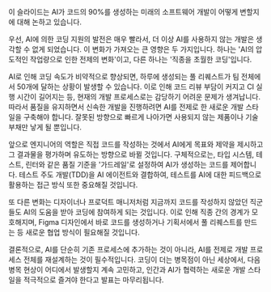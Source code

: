 이 슬라이드는 AI가 코드의 90%를 생성하는 미래의 소프트웨어 개발이 어떻게 변할지에 대해 논하고 있습니다.

우선, AI에 의한 코딩 지원의 발전은 매우 빨라서, 더 이상 AI를 사용하지 않는 개발은 생각할 수 없게 되었습니다. 이 변화가 가져오는 큰 영향은 두 가지입니다. 하나는 'AI의 압도적인 작업량으로 인한 전제의 변화'이고, 다른 하나는 '직종을 초월한 코딩'입니다.

AI로 인해 코딩 속도가 비약적으로 향상되면, 하루에 생성되는 풀 리퀘스트가 팀 전체에서 50개에 달하는 상황이 발생할 수 있습니다. 이로 인해 코드 리뷰 부담이 커지고 CI 실행 시간이 길어지는 등, 현재의 개발 프로세스로는 감당하기 어려운 문제가 생겨납니다. 따라서 품질을 유지하면서 신속한 개발을 진행하려면 AI를 전제로 한 새로운 개발 스타일을 구축해야 합니다. 잘못된 방향으로 빠르게 나아가면 사용되지 않는 제품이나 기술 부채만 낳게 될 뿐입니다.

앞으로 엔지니어의 역할은 직접 코드를 작성하는 것에서 AI에게 목표와 제약을 제시하고 그 결과물을 평가하며 유도하는 방향으로 바뀔 것입니다. 구체적으로는, 타입 시스템, 테스트, 린터와 같은 품질 기준을 '가드레일'로 설정하여 AI가 생성하는 코드를 제어합니다. 테스트 주도 개발(TDD)을 AI 에이전트와 결합하여, 테스트를 AI에 대한 피드백으로 활용하는 접근 방식 또한 중요해질 것입니다.

또 다른 변화는 디자이너나 프로덕트 매니저처럼 지금까지 코드를 작성하지 않았던 직군들도 AI의 도움을 받아 코딩에 참여하게 되는 것입니다. 이로 인해 직종 간의 경계가 모호해지며, Figma 디자인에서 바로 코드를 생성하거나 기획서에서 풀 리퀘스트를 만드는 등 새로운 협업 방식이 필요해질 것입니다.

결론적으로, AI를 단순히 기존 프로세스에 추가하는 것이 아니라, AI를 전제로 개발 프로세스 전체를 재설계하는 것이 필수적입니다. 코딩이 더는 병목점이 아닌 세상에서, 다음 병목 현상이 어디에서 발생할지 계속 고민하고, 인간과 AI가 협력하는 새로운 개발 스타일을 적극적으로 즐겨야 한다고 발표는 마무리됩니다.